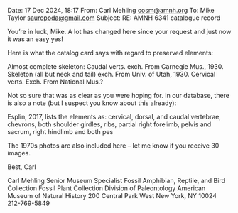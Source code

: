 Date: 17 Dec 2024, 18:17
From: Carl Mehling <cosm@amnh.org>
To: Mike Taylor <sauropoda@gmail.com>
Subject: RE: AMNH 6341 catalogue record

You’re in luck, Mike. A lot has changed here since your request and just now it was an easy yes!

Here is what the catalog card says with regard to preserved elements:

Almost complete skeleton: Caudal verts. exch. From Carnegie Mus., 1930. Skeleton (all but neck and tail) exch. From Univ. of Utah, 1930. Cervical verts. Exch. From National Mus.?

Not so sure that was as clear as you were hoping for. In our database, there is also a note (but I suspect you know about this already):

Esplin, 2017, lists the elements as: cervical, dorsal, and caudal vertebrae, chevrons, both shoulder girdles, ribs, partial right forelimb, pelvis and sacrum, right hindlimb and both pes

The 1970s photos are also included here – let me know if you receive 30 images.

Best,
Carl

Carl Mehling
Senior Museum Specialist
Fossil Amphibian, Reptile, and Bird Collection
Fossil Plant Collection
Division of Paleontology
American Museum of Natural History
200 Central Park West
New York, NY 10024
212-769-5849

